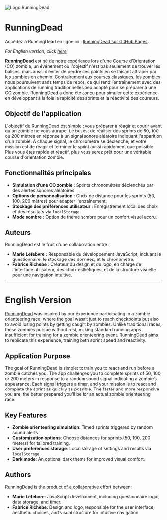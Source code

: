 ![Logo RunningDead](./assets/images/running%20Dead%20logo%20ton%20foncée.png)
# RunningDead

Accédez à RunningDead en ligne ici : [RunningDead sur GitHub Pages](https://marielef291.github.io/RunningDead/).

*For English version, click [here](#english-version)*

**RunningDead** est né de notre expérience lors d'une Course d’Orientation (CO) zombie, un événement où l'objectif n'est pas seulement de trouver les balises, mais aussi d’éviter de perdre des points en se faisant attraper par les zombies en chemin. Contrairement aux courses classiques, les zombies nous poursuivent sans temps de repos, ce qui rend l’entraînement avec des applications de running traditionnelles peu adapté pour se préparer à une CO zombie. RunningDead a donc été conçu pour simuler cette expérience en développant à la fois la rapidité des sprints et la réactivité des coureurs.

## Objectif de l'application

L'objectif de RunningDead est simple : vous préparer à réagir et courir avant qu'un zombie ne vous attrape. Le but est de réaliser des sprints de 50, 100 ou 200 mètres en réponse à un signal sonore aléatoire indiquant l'apparition d'un zombie. À chaque signal, le chronomètre se déclenche, et votre mission est de réagir et terminer le sprint aussi rapidement que possible. Plus vous êtes rapide et réactif, plus vous serez prêt pour une véritable course d'orientation zombie.

## Fonctionnalités principales

- **Simulation d’une CO zombie** : Sprints chronométrés déclenchés par des alertes sonores aléatoires.
- **Options de personnalisation** : Choix de distance pour les sprints (50, 100, 200 mètres) pour adapter l'entraînement.
- **Stockage des préférences utilisateur** : Enregistrement local des choix et des résultats via `localStorage`.
- **Mode sombre** : Option de thème sombre pour un confort visuel accru.

## Auteurs

RunningDead est le fruit d'une collaboration entre :

- **Marie Lefebvre** : Responsable du développement JavaScript, incluant le questionnaire, le stockage des données, et le chronomètre.
- **Fabrice Richebe** : Créateur du design et du logo, en charge de l'interface utilisateur, des choix esthétiques, et de la structure visuelle pour une navigation intuitive.

---

# English Version

[RunningDead](https://marielef291.github.io/RunningDead/) was inspired by our experience participating in a zombie orienteering race, where the goal wasn’t just to reach checkpoints but also to avoid losing points by getting caught by zombies. Unlike traditional races, these zombies pursue without rest, making standard running apps insufficient for training for a zombie orienteering event. RunningDead aims to replicate this experience, training both sprint speed and reactivity.

## Application Purpose

The goal of RunningDead is simple: to train you to react and run before a zombie catches you. The app challenges you to complete sprints of 50, 100, or 200 meters in response to a random sound signal indicating a zombie’s appearance. Each signal triggers a timer, and your mission is to react and complete the sprint as quickly as possible. The faster and more responsive you are, the better prepared you’ll be for an actual zombie orienteering race.

## Key Features

- **Zombie orienteering simulation**: Timed sprints triggered by random sound alerts.
- **Customization options**: Choose distances for sprints (50, 100, 200 meters) for tailored training.
- **User preferences storage**: Local storage of settings and results via `localStorage`.
- **Dark mode**: An optional dark theme for improved visual comfort.

## Authors

RunningDead is the product of a collaborative effort between:

- **Marie Lefebvre**: JavaScript development, including questionnaire logic, data storage, and timer.
- **Fabrice Richebe**: Design and logo, responsible for the user interface, aesthetic choices, and visual structure for intuitive navigation.

